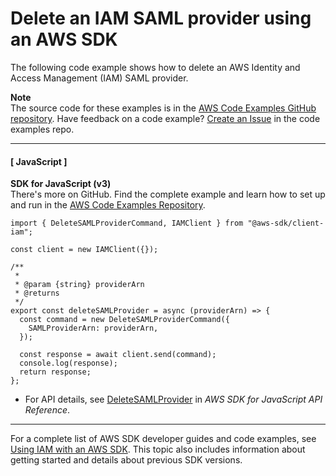 # Delete an IAM SAML provider using an AWS SDK<a name="example_iam_DeleteSAMLProvider_section"></a>

The following code example shows how to delete an AWS Identity and Access Management \(IAM\) SAML provider\.

**Note**  
The source code for these examples is in the [AWS Code Examples GitHub repository](https://github.com/awsdocs/aws-doc-sdk-examples)\. Have feedback on a code example? [Create an Issue](https://github.com/awsdocs/aws-doc-sdk-examples/issues/new/choose) in the code examples repo\. 

------
#### [ JavaScript ]

**SDK for JavaScript \(v3\)**  
 There's more on GitHub\. Find the complete example and learn how to set up and run in the [AWS Code Examples Repository](https://github.com/awsdocs/aws-doc-sdk-examples/tree/main/javascriptv3/example_code/iam#code-examples)\. 
  

```
import { DeleteSAMLProviderCommand, IAMClient } from "@aws-sdk/client-iam";

const client = new IAMClient({});

/**
 *
 * @param {string} providerArn
 * @returns
 */
export const deleteSAMLProvider = async (providerArn) => {
  const command = new DeleteSAMLProviderCommand({
    SAMLProviderArn: providerArn,
  });

  const response = await client.send(command);
  console.log(response);
  return response;
};
```
+  For API details, see [DeleteSAMLProvider](https://docs.aws.amazon.com/AWSJavaScriptSDK/v3/latest/clients/client-iam/classes/deletesamlprovidercommand.html) in *AWS SDK for JavaScript API Reference*\. 

------

For a complete list of AWS SDK developer guides and code examples, see [Using IAM with an AWS SDK](sdk-general-information-section.md)\. This topic also includes information about getting started and details about previous SDK versions\.